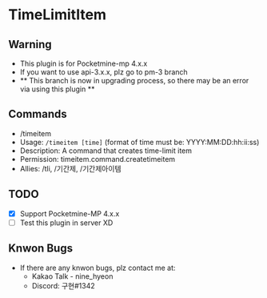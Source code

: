 # TimeLimitItem

## Warning
 - This plugin is for Pocketmine-mp 4.x.x
 - If you want to use api-3.x.x, plz go to pm-3 branch
 - ** This branch is now in upgrading process, so there may be an error via using this plugin **

## Commands
 - /timeitem
 - Usage: `/timeitem [time]` (format of time must be: YYYY:MM:DD:hh:ii:ss)
 - Description: A command that creates time-limit item
 - Permission: timeitem.command.createtimeitem
 - Allies: /tli, /기간제, /기간제아이템
 
## TODO
 - [X] Support Pocketmine-MP 4.x.x
 - [ ] Test this plugin in server XD

## Knwon Bugs
 - If there are any knwon bugs, plz contact me at:
     - Kakao Talk - nine_hyeon
     - Discord: 구현#1342
